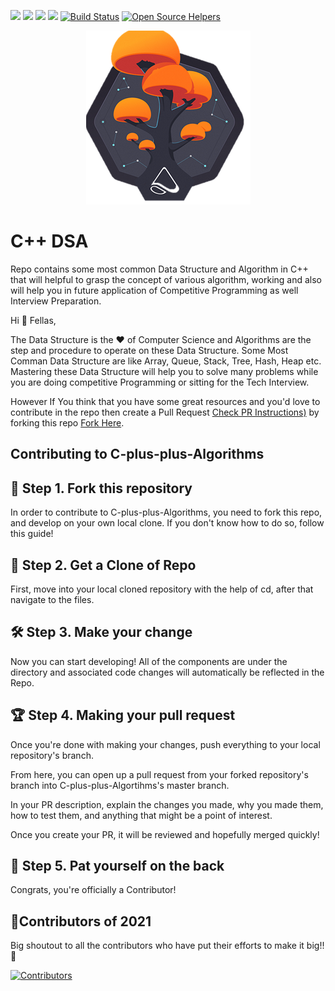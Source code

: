 ![](https://img.shields.io/badge/%F0%9F%92%96-Open%20Source-orange)
![](https://img.shields.io/github/issues/codewithdev/Cpp-Nuts-DSA) 
![](https://img.shields.io/github/forks/codewithdev/Cpp-Nuts-DSA)
![](https://img.shields.io/github/stars/codewithdev/Cpp-Nuts-DSA)
[![Build Status](https://travis-ci.com/codewithdev/experts-training-codewithdev.svg?token=Hsq8s2GFy5xABB5qeM17&branch=master)](https://travis-ci.com/codewithdev/experts-training-codewithdev)
[![Open Source Helpers](https://www.codetriage.com/codewithdev/c-plus-plus-algorithms/badges/users.svg)](https://www.codetriage.com/codewithdev/c-plus-plus-algorithms)

<p align="center">
 <img src=./mobxtree.png>
 </p>

# C++ DSA 
Repo contains some most common Data Structure and Algorithm in C++ that will helpful to grasp the concept of various algorithm, working and also will help you in future application of Competitive Programming as well Interview Preparation.


 Hi :wave:
Fellas,

The Data Structure is the :heart: of Computer Science and Algorithms are the step and procedure to operate on these Data Structure.
Some Most Comman Data Structure are like Array, Queue, Stack, Tree, Hash, Heap etc. Mastering these Data Structure will help you to solve many problems while you are doing competitive Programming or sitting for the Tech Interview. 


However If You think that you have some great resources and you'd love to contribute in the repo then create a Pull Request [Check PR Instructions)](https://github.com/codewithdev/C-plus-plus-Algorithms/blob/master/CONTRIBUTING.md) by forking this repo [Fork Here](https://github.com/codewithdev/C-plus-plus-Algorithms).

## Contributing to C-plus-plus-Algorithms

## 🍴 Step 1. Fork this repository
In order to contribute to C-plus-plus-Algorithms, you need to fork this repo, and develop on your own local clone.
If you don't know how to do so, follow this guide!

## 📖 Step 2. Get a Clone of Repo 
First, move into your local cloned repository with the help of cd, after that navigate to the files.

## 🛠 Step 3. Make your change
Now you can start developing! All of the components are under the directory and associated code changes will automatically be reflected in the Repo.


## 🏆 Step 4. Making your pull request
Once you're done with making your changes, push everything to your local repository's branch.

From here, you can open up a pull request from your forked repository's branch into C-plus-plus-Algortihms's master branch.

In your PR description, explain the changes you made, why you made them, how to test them, and anything that might be a point of interest.

Once you create your PR, it will be reviewed and hopefully merged quickly!

## 🥂 Step 5. Pat yourself on the back
Congrats, you're officially a Contributor!

 
 ## 🎉Contributors of 2021
 
Big shoutout to all the contributors who have put their efforts to make it big!! 🥇


 [![Contributors](https://contrib.rocks/image?repo=codewithdev/C-plus-plus-Algorithms)](https://github.com/codewithdev/C-plus-plus-Algorithms/graphs/contributors)


